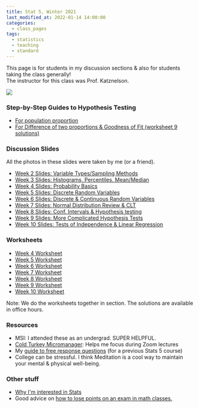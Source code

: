 ```yaml
---
title: Stat 5, Winter 2021
last_modified_at: 2022-01-14 14:00:00
categories:
  - class_pages
tags:
  - statistics
  - teaching
  - standard
---
```


This page is for students in my discussion sections & also for students taking the class generally!  
The instructor for this class was Prof. Katznelson.

<img src="{{ site.url }}{{ site.baseurl }}/assets/images/nola.jpeg">


### Step-by-Step Guides to Hypothesis Testing

* [For population proportion](https://docs.google.com/document/d/1KfvcllK5txUprwrFiMfJViBiTX9otksX3dURVYowxO8/edit?usp=sharing)
* [For Difference of two proportions & Goodness of Fit (worksheet 9 solutions)](https://docs.google.com/document/d/1h0UKR_hJAGsldEjtDKvxmgJUJbCxwsqIMbeqSPOXxco/edit?usp=sharing)

### Discussion Slides

All the photos in these slides were taken by me (or a friend).

* [Week 2 Slides: Variable Types/Sampling Methods](https://drive.google.com/file/d/1lLi8Vytd479qxWm3zUK4-Vqy5AFOfAIX/view?usp=sharing)
* [Week 3 Slides: Histograms, Percentiles, Mean/Median](https://drive.google.com/open?id=1hXTXiaSmb5P3nakuo1nZUGxlMlWU_QRM&authuser=shokawano5%40gmail.com&usp=drive_fs)
* [Week 4 Slides: Probability Basics](https://drive.google.com/open?id=1-BsfW-Fv6-PKAD-VCJrALF1cNZbBDrND&authuser=shokawano5%40gmail.com&usp=drive_fs)
* [Week 5 Slides: Discrete Random Variables](https://drive.google.com/file/d/107BItaW48a5F5XMsr68hlIyRlR0Oaf-0/view?usp=sharing)
* [Week 6 Slides: Discrete & Continuous Random Variables](https://drive.google.com/file/d/1-oFnqD169asnTqQJhYs-LGQqIn_1jGFy/view?usp=sharing)
* [Week 7 Slides: Normal Distribution Review & CLT](https://drive.google.com/file/d/10O9r8olFlBI-Z6Db3ljlLHMl_T9IzRy4/view?usp=sharing)
* [Week 8 Slides: Conf. Intervals & Hypothesis testing ](https://drive.google.com/file/d/1701Tri-LP3xzN3DBnNJj1xTnRkn0rIqv/view?usp=sharing)
* [Week 9 Slides: More Complicated Hypothesis Tests ](https://drive.google.com/file/d/17Ru8ieeOCxoiPGXZMpdHViK1tZRG-T58/view?usp=sharing)
* [Week 10 Slides: Tests of Independence & Linear Regression](https://drive.google.com/file/d/181WIa03DQj_JMunOEgE7acxy0TtbL7gb/view?usp=sharing)

### Worksheets

* [Week 4 Worksheet](https://docs.google.com/document/d/1JuYqYJ2Du8k6-nlrNamuvm31Wu8bWB4eqSDFPgCXU48/edit?usp=sharing)
* [Week 5 Worksheet](https://docs.google.com/document/d/19nus6NeWxtRB_Hu3xZEyG2ZjN_BWYVw0nU1-cSywUTM/edit?usp=sharing)
* [Week 6 Worksheet](https://docs.google.com/document/d/1z0APPCUvchJGWxZmKNJwHZ1d6jiDaztr6sU1hfLOWpw/edit?usp=sharing)
* [Week 7 Worksheet](https://docs.google.com/document/d/1NCf_Jm_jyMNddPJ6FYqUaN3gFKNfYvVvCXgZGetVv_Q/edit?usp=sharing)
* [Week 8 Worksheet](https://docs.google.com/document/d/1UZbCehENn3zaFeLuUWwMIga-Gry0n6p8pMa9ToLmVYU/edit?usp=sharing)
* [Week 9 Worksheet](https://docs.google.com/document/d/12Ya0bcSWPnv-sFcLplfIv8wdcMInILy_1adcGWBbKkQ/edit?usp=sharing)
* [Week 10 Worksheet](https://docs.google.com/document/d/1T7mp4FPDPzvSansEisL0MGpM6EOB-LD6CTVp4aAf9JY/edit?usp=sharing)

Note: We do the worksheets together in section.  The solutions are available in office hours.


### Resources

* MSI:  I attended these as an undergrad. SUPER HELPFUL.
* [Cold Turkey Micromanager](https://getcoldturkey.com/micromanager/):  Helps me focus during Zoom lectures
* My [guide to free response questions](https://docs.google.com/document/d/1By9wdjEfJBf5DEUG2yefmcLW2B6-doahrfiPbhy6STA/edit?usp=sharing) (for a previous Stats 5 course)
* College can be stressful. I think Meditation is a cool way to maintain your mental & physical well-being.

### Other stuff
* [Why I'm interested in Stats](https://sho-kawano.github.io/2021/09/08/why-stats/)
* Good advice on [how to lose points on an exam in math classes.](http://acritch.com/losemarks/)
